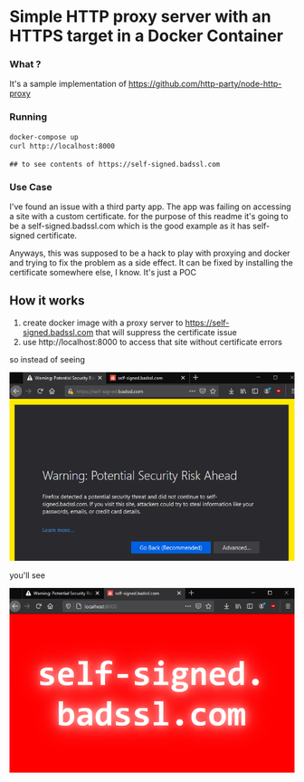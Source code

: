 # Simple HTTP proxy server with an HTTPS target in a Docker Container

### What ?

It's a sample implementation of https://github.com/http-party/node-http-proxy

### Running
```
docker-compose up
curl http://localhost:8000 

## to see contents of https://self-signed.badssl.com

```

### Use Case

I've found an issue with a third party app. The app was failing on accessing a
site with a custom certificate. 
for the purpose of this readme it's going to be a self-signed.badssl.com which is
the good example as it has self-signed certificate.

Anyways, this was supposed to be a hack to play with proxying and docker and trying
to fix the problem as a side effect. It can be fixed by installing the certificate 
somewhere else, I know. It's just a POC

## How it works

1. create docker image with a proxy server to https://self-signed.badssl.com that will
   suppress the certificate issue 
2. use http://localhost:8000 to access that site without certificate errors 

so instead of seeing 

![alt text](readme/img/img_1.png)

you'll see 

![alt text](readme/img/img_2.png)


